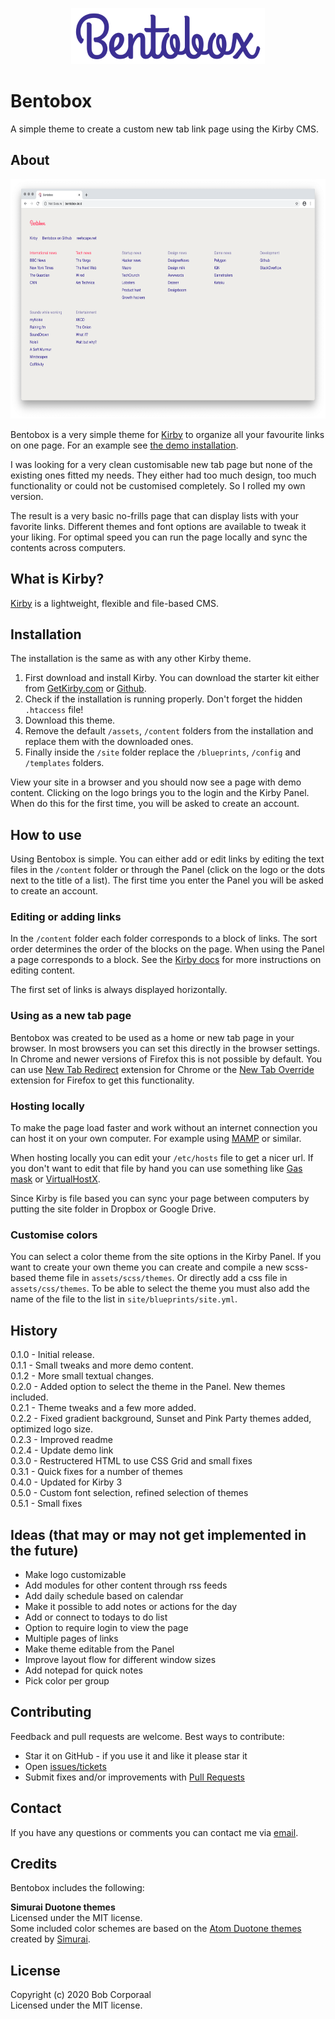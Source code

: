 
<p align="center"><img src="/assets/readme/logo.png" width=310 height=90 alt="Bentobox logo"></p>

# Bentobox
A simple theme to create a custom new tab link page using the Kirby CMS.

## About

<p align="center"><img src="/assets/readme/example.png" width=616 height=383 alt="Bentobox example"></p>

Bentobox is a very simple theme for [Kirby](http://getkirby.com) to organize all your favourite links on one page. For an example see [the demo installation](http://reefscape.net/demo/bentobox).

I was looking for a very clean customisable new tab page but none of the existing ones fitted my needs. They either had too much design, too much functionality or could not be customised completely. So I rolled my own version.

The result is a very basic no-frills page that can display lists with your favorite links. Different themes and font options are available to tweak it your liking. For optimal speed you can run the page locally and sync the contents across computers.


## What is Kirby?
[Kirby](http://getkirby.com) is a lightweight, flexible and file-based CMS.

## Installation
The installation is the same as with any other Kirby theme.

1. First download and install Kirby. You can download the starter kit either from [GetKirby.com](https://getkirby.com/downloads) or [Github](https://github.com/getkirby/starterkit).
1. Check if the installation is running properly. Don't forget the hidden `.htaccess` file!
1. Download this theme.
1. Remove the default `/assets`, `/content` folders from the installation and replace them with the downloaded ones. 
1. Finally inside the `/site` folder replace the `/blueprints`, `/config` and `/templates` folders.

View your site in a browser and you should now see a page with demo content. Clicking on the logo brings you to the login and the Kirby Panel. When do this for the first time, you will be asked to create an account.

## How to use
Using Bentobox is simple. You can either add or edit links by editing the text files in the `/content` folder or through the Panel (click on the logo or the dots next to the title of a list). The first time you enter the Panel you will be asked to create an account.

### Editing or adding links
In the `/content` folder each folder corresponds to a block of links. The sort order determines the order of the blocks on the page. When using the Panel a page corresponds to a block. See the [Kirby docs](https://getkirby.com/docs) for more instructions on editing content.

The first set of links is always displayed horizontally.

### Using as a new tab page
Bentobox was created to be used as a home or new tab page in your browser. In most browsers you can set this directly in the browser settings. In Chrome and newer versions of Firefox this is not possible by default. You can use [New Tab Redirect](https://chrome.google.com/webstore/detail/new-tab-redirect/icpgjfneehieebagbmdbhnlpiopdcmna) extension for Chrome or the [New Tab Override](https://addons.mozilla.org/en-US/firefox/addon/new-tab-override/) extension for Firefox to get this functionality.

### Hosting locally
To make the page load faster and work without an internet connection you can host it on your own computer. For example using [MAMP](https://www.mamp.info) or similar.

When hosting locally you can edit your `/etc/hosts` file to get a nicer url. If you don't want to edit that file by hand you can use something like [Gas mask](https://github.com/2ndalpha/gasmask) or [VirtualHostX](https://clickontyler.com/virtualhostx/).

Since Kirby is file based you can sync your page between computers by putting the site folder in Dropbox or Google Drive.

### Customise colors
You can select a color theme from the site options in the Kirby Panel. If you want to create your own theme you can create and compile a new scss-based theme file in `assets/scss/themes`. Or directly add a css file in `assets/css/themes`. To be able to select the theme you must also add the name of the file to the list in `site/blueprints/site.yml`.

## History

0.1.0 - Initial release.<br>
0.1.1 - Small tweaks and more demo content.<br>
0.1.2 - More small textual changes.<br>
0.2.0 - Added option to select the theme in the Panel. New themes included.<br>
0.2.1 - Theme tweaks and a few more added.<br>
0.2.2 - Fixed gradient background, Sunset and Pink Party themes added, optimized logo size.<br>
0.2.3 - Improved readme<br>
0.2.4 - Update demo link<br>
0.3.0 - Restructered HTML to use CSS Grid and small fixes<br>
0.3.1 - Quick fixes for a number of themes<br>
0.4.0 - Updated for Kirby 3<br>
0.5.0 - Custom font selection, refined selection of themes<br>
0.5.1 - Small fixes


## Ideas (that may or may not get implemented in the future)

- Make logo customizable
- Add modules for other content through rss feeds
- Add daily schedule based on calendar
- Make it possible to add notes or actions for the day
- Add or connect to todays to do list
- Option to require login to view the page
- Multiple pages of links
- Make theme editable from the Panel
- Improve layout flow for different window sizes
- Add notepad for quick notes
- Pick color per group

## Contributing

Feedback and pull requests are welcome. Best ways to contribute:
* Star it on GitHub - if you use it and like it please star it
* Open [issues/tickets](https://github.com/bcorporaal/Bentobox/issues)
* Submit fixes and/or improvements with [Pull Requests](https://github.com/bcorporaal/Bentobox/pulls)

## Contact

If you have any questions or comments you can contact me via [email](mailto:dev@reefscape.net).


## Credits

Bentobox includes the following:

**Simurai Duotone themes**<br>
Licensed under the MIT license.<br>
Some included color schemes are based on the [Atom Duotone themes](http://simurai.com/projects/2016/01/01/duotone-themes) created by [Simurai](http://simurai.com/).


## License

Copyright (c) 2020 Bob Corporaal<br>
Licensed under the MIT license.
